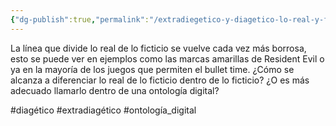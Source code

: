 ```yaml
---
{"dg-publish":true,"permalink":"/extradiegetico-y-diagetico-lo-real-y-ficticio-en-el-videojuego/","dgPassFrontmatter":true}
---
```


La línea que divide lo real de lo ficticio se vuelve cada vez más borrosa, esto se puede ver en ejemplos como las marcas amarillas de Resident Evil o ya en la mayoría de los juegos que permiten el bullet time.
¿Cómo se alcanza a diferenciar lo real de lo ficticio dentro de lo ficticio? ¿O es más adecuado llamarlo dentro de una ontología digital?

#diagético #extradiagético #ontología_digital
